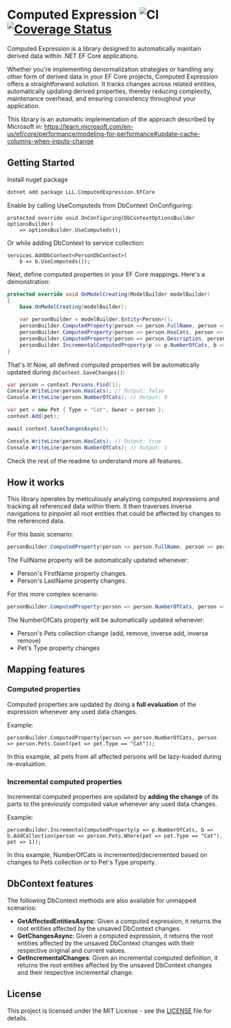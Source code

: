 # Computed Expression ![CI](https://github.com/lucaslorentz/computed-expression/workflows/CI/badge.svg) [![Coverage Status](https://coveralls.io/repos/github/lucaslorentz/computed-expression/badge.svg)](https://coveralls.io/github/lucaslorentz/computed-expression)

Computed Expression is a library designed to automatically maintain derived data within .NET EF Core applications.

Whether you're implementing denormalization strategies or handling any other form of derived data in your EF Core projects, Computed Expression offers a straightforward solution. It tracks changes across related entities, automatically updating derived properties, thereby reducing complexity, maintenance overhead, and ensuring consistency throughout your application.

This library is an automatic implementation of the approach described by Microsoft in: https://learn.microsoft.com/en-us/ef/core/performance/modeling-for-performance#update-cache-columns-when-inputs-change

## Getting Started

Install nuget package
```sh
dotnet add package LLL.ComputedExpression.EFCore
```

Enable by calling UseComputeds from DbContext OnConfiguring:
```
protected override void OnConfiguring(DbContextOptionsBuilder optionsBuilder)
    => optionsBuilder.UseComputeds();
```
Or while adding DbContext to service collection:
```
services.AddDbContext<PersonDbContext>(
    b => b.UseComputeds());
```

Next, define computed properties in your EF Core mappings. Here's a demonstration:
```csharp
protected override void OnModelCreating(ModelBuilder modelBuilder)
{
    base.OnModelCreating(modelBuilder);

    var personBuilder = modelBuilder.Entity<Person>();
    personBuilder.ComputedProperty(person => person.FullName, person => person.FirstName + " " + person.LastName);
    personBuilder.ComputedProperty(person => person.HasCats, person => person.Pets.Any(pet => pet.Type == "Cat"));
    personBuilder.ComputedProperty(person => person.Description, person => person.FullName + " (" + person.Pets.Count() + " pets)");
    personBuilder.IncrementalComputedProperty(p => p.NumberOfCats, b => b.AddCollection(person => person.Pets.Where(pet => pet.Type == "Cat"), pet => 1));
}
```

That's it! Now, all defined computed properties will be automatically updated during `dbContext.SaveChanges()`:
```csharp
var person = context.Persons.Find(1);
Console.WriteLine(person.HasCats); // Output: false
Console.WriteLine(person.NumberOfCats); // Output: 0

var pet = new Pet { Type = "Cat", Owner = person };
context.Add(pet);

await context.SaveChangesAsync();

Console.WriteLine(person.HasCats); // Output: true
Console.WriteLine(person.NumberOfCats); // Output: 1
```

Check the rest of the readme to understand more all features.

## How it works

This library operates by meticulously analyzing computed expressions and tracking all referenced data within them. It then traverses inverse navigations to pinpoint all root entities that could be affected by changes to the referenced data.

For this basic scenario:
```csharp
personBuilder.ComputedProperty(person => person.FullName, person => person.FirstName + " " + person.LastName);
```
The FullName property will be automatically updated whenever:
- Person's FirstName property changes.
- Person's LastName property changes.

For this more complex scenario:
```csharp
personBuilder.ComputedProperty(person => person.NumberOfCats, person => person.Pets.Count(pet => pet.Type == "Cat"));
```
The NumberOfCats property will be automatically updated whenever:
- Person's Pets collection change (add, remove, inverse add, inverse remove)
- Pet's Type property changes

## Mapping features

### Computed properties

Computed properties are updated by doing a **full evaluation** of the expression whenever any used data changes.

Example:
```
personBuilder.ComputedProperty(person => person.NumberOfCats, person => person.Pets.Count(pet => pet.Type == "Cat"));
```
In this example, all pets from all affected persons will be lazy-loaded during re-evaluation.

### Incremental computed properties

Incremental computed properties are updated by **adding the change** of its parts to the previously computed value whenever any used data changes.

Example:
```
personBuilder.IncrementalComputedProperty(p => p.NumberOfCats, b => b.AddCollection(person => person.Pets.Where(pet => pet.Type == "Cat"), pet => 1));
```
In this example, NumberOfCats is incremented/decremented based on changes to Pets collection or to Pet's Type property.

## DbContext features

The following DbContext methods are also available for unmapped scenarios:
- **GetAffectedEntitiesAsync**: Given a computed expression, it returns the root entities affected by the unsaved DbContext changes.
- **GetChangesAsync**: Given a computed expression, it returns the root entities affected by the unsaved DbContext changes with their respective original and current values.
- **GetIncrementalChanges**: Given an incremental computed definition, it returns the root entities affected by the unsaved DbContext changes and their respective incremental change.

## License
This project is licensed under the MIT License - see the [LICENSE](LICENSE) file for details.
